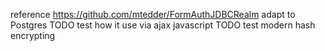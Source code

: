 reference https://github.com/mtedder/FormAuthJDBCRealm
adapt to Postgres
TODO test how it use via ajax javascript
TODO test modern hash encrypting